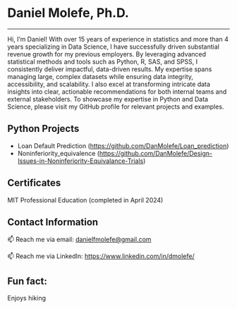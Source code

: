 # Daniel Molefe, Ph.D. #
___________

Hi, I’m Daniel! With over 15 years of experience in statistics and more than 4 years specializing in Data Science, I have successfully driven substantial revenue growth for my previous employers. By leveraging advanced statistical methods and tools such as Python, R, SAS, and SPSS, I consistently deliver impactful, data-driven results. My expertise spans managing large, complex datasets while ensuring data integrity, accessibility, and scalability. I also excel at transforming intricate data insights into clear, actionable recommendations for both internal teams and external stakeholders. To showcase my expertise in Python and Data Science, please visit my GitHub profile for relevant projects and examples.

## Python Projects ##

- Loan Default Prediction (https://github.com/DanMolefe/Loan_prediction)
- Noninferiority_equivalence (https://github.com/DanMolefe/Design-Issues-in-Noninferiority-Equivalance-Trials)

## Certificates ##

MIT Professional Education (completed in April 2024) 

## Contact Information ##

 📫 Reach me via email: danielfmolefe@gmail.com
 
 📫 Reach me via LinkedIn: https://www.linkedin.com/in/dmolefe/
 

## Fun fact: ##

Enjoys hiking
 
